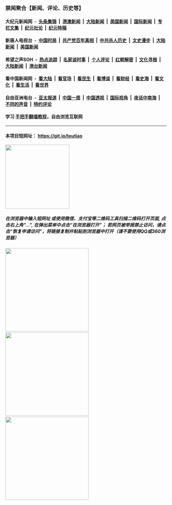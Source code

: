 ### 禁闻聚合【新闻、评论、历史等】

#### 大纪元新闻网 &nbsp;-&nbsp; [头条集锦](indexes/E头条集锦.md?t=02151302) &nbsp;|&nbsp; [港澳新闻](indexes/E港澳新闻.md?t=02151302)  &nbsp;|&nbsp; [大陆新闻](indexes/E大陆新闻.md?t=02151302) &nbsp;|&nbsp; [美国新闻](indexes/E美国新闻.md?t=02151302) &nbsp;|&nbsp; [国际新闻](indexes/E国际新闻.md?t=02151302) &nbsp;|&nbsp; [专栏文集](indexes/E专栏文集.md?t=02151302) &nbsp;|&nbsp; [纪元社论](indexes/E纪元社论.md?t=02151302) &nbsp;|&nbsp; [纪元特稿](indexes/E纪元特稿.md?t=02151302) 

#### 新唐人电视台 &nbsp;-&nbsp; [中国时局](indexes/N中国时局.md?t=02151302) &nbsp;|&nbsp; [共产党百年真相](indexes/N共产党百年真相.md?t=02151302) &nbsp;|&nbsp; [中共杀人历史](indexes/N中共杀人历史.md?t=02151302) &nbsp;|&nbsp; [文史漫步](indexes/N文史漫步.md?t=02151302) &nbsp;|&nbsp; [大陆新闻](indexes/N大陆新闻.md?t=02151302) &nbsp;|&nbsp; [美国新闻](indexes/N美国新闻.md?t=02151302)

#### 希望之声SOH &nbsp;-&nbsp; [热点追踪](indexes/H热点追踪.md?t=02151302) &nbsp;|&nbsp; [名家谈时事](indexes/H名家谈时事.md?t=02151302) &nbsp;|&nbsp; [个人评论](indexes/H个人评论.md?t=02151302)  &nbsp;|&nbsp; [红朝解密](indexes/H红朝解密.md?t=02151302) &nbsp;|&nbsp; [文化寻根](indexes/H文化寻根.md?t=02151302) &nbsp;|&nbsp; [大陆新闻](indexes/H大陆新闻.md?t=02151302) &nbsp;|&nbsp; [港台新闻](indexes/H港台新闻.md?t=02151302)

#### 看中国新闻网 &nbsp;-&nbsp; [看大陆](indexes/S看大陆.md?t=02151302) &nbsp;|&nbsp; [看官场](indexes/S看官场.md?t=02151302) &nbsp;|&nbsp; [看民生](indexes/S看民生.md?t=02151302)  &nbsp;|&nbsp; [看博谈](indexes/S看博谈.md?t=02151302) &nbsp;|&nbsp; [看财经](indexes/S看财经.md?t=02151302) &nbsp;|&nbsp; [看史海](indexes/S看史海.md?t=02151302) &nbsp;|&nbsp; [看文化](indexes/S看文化.md?t=02151302) &nbsp;|&nbsp; [看生活](indexes/S看生活.md?t=02151302) &nbsp;|&nbsp; [看世界](indexes/S看世界.md?t=02151302)

#### 自由亚洲电台 &nbsp;-&nbsp; [亚太报道](indexes/R亚太报道.md?t=02151302) &nbsp;|&nbsp; [中国一周](indexes/R中国一周.md?t=02151302) &nbsp;|&nbsp; [中国透视](indexes/R中国透视.md?t=02151302)  &nbsp;|&nbsp; [国际视角](indexes/R国际视角.md?t=02151302) &nbsp;|&nbsp; [夜话中南海](indexes/R夜话中南海.md?t=02151302) &nbsp;|&nbsp; [不同的声音](indexes/R不同的声音.md?t=02151302) &nbsp;|&nbsp; [特约评论](indexes/R特约评论.md?t=02151302)

#### 学习 [手把手翻墙教程](https://github.com/gfw-breaker/guides/wiki)，自由浏览互联网

----

#### 本项目短网址： https://git.io/toutiao
<img src="https://raw.githubusercontent.com/gfw-breaker/banned-news/master/scripts/img/qr.png" width="200px"/>  

##### 在浏览器中输入短网址 或使用微信、支付宝等二维码工具扫描二维码打开页面, 点击右上角"...", 在弹出菜单中点击“在浏览器打开”； 若网页被举报禁止访问，请点击“恢复申请访问”，将链接复制并粘贴到浏览器中打开（请不要使用QQ或360浏览器）

<img src="https://raw.githubusercontent.com/gfw-breaker/banned-news/master/scripts/img/1.png" width="260px"/> &nbsp; <img src="https://raw.githubusercontent.com/gfw-breaker/banned-news/master/scripts/img/2.png" width="260px"/> &nbsp; <img src="https://raw.githubusercontent.com/gfw-breaker/banned-news/master/scripts/img/3.png" width="260px"/>
